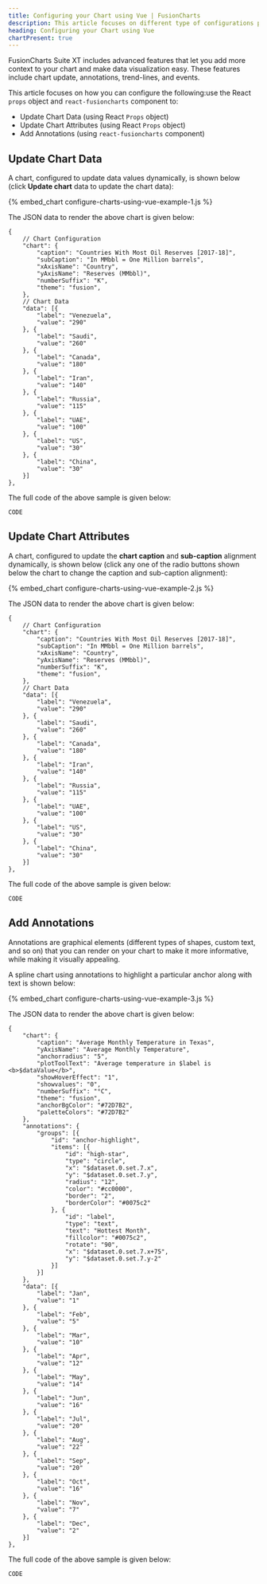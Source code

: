 ```yaml
---
title: Configuring your Chart using Vue | FusionCharts
description: This article focuses on different type of configurations possible using Vue.
heading: Configuring your Chart using Vue
chartPresent: true
---
```


FusionCharts Suite XT includes advanced features that let you add more context to your chart and make data visualization easy. These features include chart update, annotations, trend-lines, and events.

This article focuses on how you can configure the following:use the React `props` object and `react-fusioncharts` component to:

* Update Chart Data (using React `Props` object)
* Update Chart Attributes (using React `Props` object)
* Add Annotations (using `react-fusioncharts` component)

## Update Chart Data

A chart, configured to update data values dynamically, is shown below (click **Update chart** data to update the chart data):

{% embed_chart configure-charts-using-vue-example-1.js %}

The JSON data to render the above chart is given below:

```
{
    // Chart Configuration
    "chart": {
        "caption": "Countries With Most Oil Reserves [2017-18]",
        "subCaption": "In MMbbl = One Million barrels",
        "xAxisName": "Country",
        "yAxisName": "Reserves (MMbbl)",
        "numberSuffix": "K",
        "theme": "fusion",
    },
    // Chart Data
    "data": [{
        "label": "Venezuela",
        "value": "290"
    }, {
        "label": "Saudi",
        "value": "260"
    }, {
        "label": "Canada",
        "value": "180"
    }, {
        "label": "Iran",
        "value": "140"
    }, {
        "label": "Russia",
        "value": "115"
    }, {
        "label": "UAE",
        "value": "100"
    }, {
        "label": "US",
        "value": "30"
    }, {
        "label": "China",
        "value": "30"
    }]
},
```

The full code of the above sample is given below:

```
CODE
```

## Update Chart Attributes

A chart, configured to update the **chart caption** and **sub-caption** alignment dynamically, is shown below (click any one of the radio buttons shown below the chart to change the caption and sub-caption alignment):

{% embed_chart configure-charts-using-vue-example-2.js %}

The JSON data to render the above chart is given below:

```
{
    // Chart Configuration
    "chart": {
        "caption": "Countries With Most Oil Reserves [2017-18]",
        "subCaption": "In MMbbl = One Million barrels",
        "xAxisName": "Country",
        "yAxisName": "Reserves (MMbbl)",
        "numberSuffix": "K",
        "theme": "fusion",
    },
    // Chart Data
    "data": [{
        "label": "Venezuela",
        "value": "290"
    }, {
        "label": "Saudi",
        "value": "260"
    }, {
        "label": "Canada",
        "value": "180"
    }, {
        "label": "Iran",
        "value": "140"
    }, {
        "label": "Russia",
        "value": "115"
    }, {
        "label": "UAE",
        "value": "100"
    }, {
        "label": "US",
        "value": "30"
    }, {
        "label": "China",
        "value": "30"
    }]
},
```

The full code of the above sample is given below:

```
CODE
```

## Add Annotations

Annotations are graphical elements (different types of shapes, custom text, and so on) that you can render on your chart to make it more informative, while making it visually appealing.

A spline chart using annotations to highlight a particular anchor along with text is shown below:

{% embed_chart configure-charts-using-vue-example-3.js %}

The JSON data to render the above chart is given below:

```
{
    "chart": {
        "caption": "Average Monthly Temperature in Texas",
        "yAxisName": "Average Monthly Temperature",
        "anchorradius": "5",
        "plotToolText": "Average temperature in $label is <b>$dataValue</b>",
        "showHoverEffect": "1",
        "showvalues": "0",
        "numberSuffix": "°C",
        "theme": "fusion",
        "anchorBgColor": "#72D7B2",
        "paletteColors": "#72D7B2"
    },
    "annotations": {
        "groups": [{
            "id": "anchor-highlight",
            "items": [{
                "id": "high-star",
                "type": "circle",
                "x": "$dataset.0.set.7.x",
                "y": "$dataset.0.set.7.y",
                "radius": "12",
                "color": "#cc0000",
                "border": "2",
                "borderColor": "#0075c2"
            }, {
                "id": "label",
                "type": "text",
                "text": "Hottest Month",
                "fillcolor": "#0075c2",
                "rotate": "90",
                "x": "$dataset.0.set.7.x+75",
                "y": "$dataset.0.set.7.y-2"
            }]
        }]
    },
    "data": [{
        "label": "Jan",
        "value": "1"
    }, {
        "label": "Feb",
        "value": "5"
    }, {
        "label": "Mar",
        "value": "10"
    }, {
        "label": "Apr",
        "value": "12"
    }, {
        "label": "May",
        "value": "14"
    }, {
        "label": "Jun",
        "value": "16"
    }, {
        "label": "Jul",
        "value": "20"
    }, {
        "label": "Aug",
        "value": "22"
    }, {
        "label": "Sep",
        "value": "20"
    }, {
        "label": "Oct",
        "value": "16"
    }, {
        "label": "Nov",
        "value": "7"
    }, {
        "label": "Dec",
        "value": "2"
    }]
},
```

The full code of the above sample is given below:

```
CODE
```